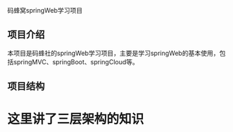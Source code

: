 码蜂窝springWeb学习项目
## 项目介绍
本项目是码蜂社的springWeb学习项目，主要是学习springWeb的基本使用，包括springMVC、springBoot、springCloud等。
## 项目结构

# 这里讲了三层架构的知识